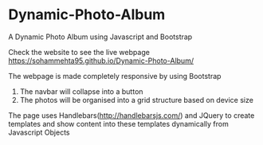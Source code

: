 # Dynamic-Photo-Album
A Dynamic Photo Album using Javascript and Bootstrap

Check the website to see the live webpage
<a href="https://sohammehta95.github.io/Dynamic-Photo-Album/" target="_blank">
https://sohammehta95.github.io/Dynamic-Photo-Album/
</a>

The webpage is made completely responsive by using Bootstrap
1)  The navbar will collapse into a button
2) The photos will be organised into a grid structure based on device size

The page uses Handlebars(http://handlebarsjs.com/) and JQuery to create templates and show content into these templates dynamically from Javascript Objects


